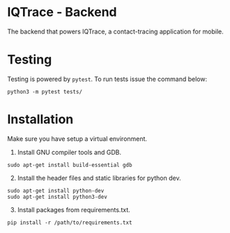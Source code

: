 # IQTrace - Backend

The backend that powers IQTrace, a contact-tracing application for mobile.

# Testing

Testing is powered by `pytest`. To run tests issue the command below:
```
python3 -m pytest tests/
```

# Installation

Make sure you have setup a virtual environment.

1. Install GNU compiler tools and GDB.
```
sudo apt-get install build-essential gdb
```

2. Install the header files and static libraries for python dev.
```
sudo apt-get install python-dev
sudo apt-get install python3-dev
```

3. Install packages from requirements.txt.
```
pip install -r /path/to/requirements.txt
```
